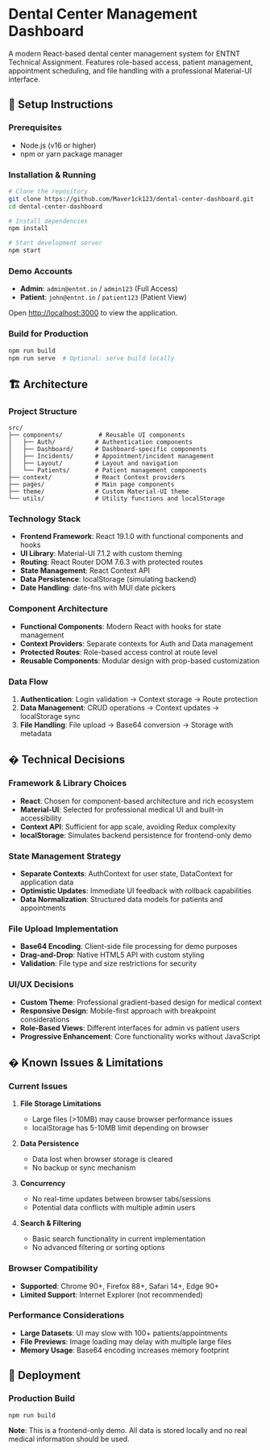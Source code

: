 # Dental Center Management Dashboard

A modern React-based dental center management system for ENTNT Technical Assignment. Features role-based access, patient management, appointment scheduling, and file handling with a professional Material-UI interface.

## 🚀 Setup Instructions

### Prerequisites
- Node.js (v16 or higher)
- npm or yarn package manager

### Installation & Running
```bash
# Clone the repository
git clone https://github.com/Maver1ck123/dental-center-dashboard.git
cd dental-center-dashboard

# Install dependencies
npm install

# Start development server
npm start
```

### Demo Accounts
- **Admin**: `admin@entnt.in` / `admin123` (Full Access)
- **Patient**: `john@entnt.in` / `patient123` (Patient View)

Open [http://localhost:3000](http://localhost:3000) to view the application.

### Build for Production
```bash
npm run build
npm run serve  # Optional: serve build locally
```

## 🏗️ Architecture

### Project Structure
```
src/
├── components/          # Reusable UI components
│   ├── Auth/           # Authentication components
│   ├── Dashboard/      # Dashboard-specific components
│   ├── Incidents/      # Appointment/incident management
│   ├── Layout/         # Layout and navigation
│   └── Patients/       # Patient management components
├── context/            # React Context providers
├── pages/              # Main page components
├── theme/              # Custom Material-UI theme
└── utils/              # Utility functions and localStorage
```

### Technology Stack
- **Frontend Framework**: React 19.1.0 with functional components and hooks
- **UI Library**: Material-UI 7.1.2 with custom theming
- **Routing**: React Router DOM 7.6.3 with protected routes
- **State Management**: React Context API
- **Data Persistence**: localStorage (simulating backend)
- **Date Handling**: date-fns with MUI date pickers

### Component Architecture
- **Functional Components**: Modern React with hooks for state management
- **Context Providers**: Separate contexts for Auth and Data management
- **Protected Routes**: Role-based access control at route level
- **Reusable Components**: Modular design with prop-based customization

### Data Flow
1. **Authentication**: Login validation → Context storage → Route protection
2. **Data Management**: CRUD operations → Context updates → localStorage sync
3. **File Handling**: File upload → Base64 conversion → Storage with metadata

## � Technical Decisions

### Framework & Library Choices
- **React**: Chosen for component-based architecture and rich ecosystem
- **Material-UI**: Selected for professional medical UI and built-in accessibility
- **Context API**: Sufficient for app scale, avoiding Redux complexity
- **localStorage**: Simulates backend persistence for frontend-only demo

### State Management Strategy
- **Separate Contexts**: AuthContext for user state, DataContext for application data
- **Optimistic Updates**: Immediate UI feedback with rollback capabilities
- **Data Normalization**: Structured data models for patients and appointments

### File Upload Implementation
- **Base64 Encoding**: Client-side file processing for demo purposes
- **Drag-and-Drop**: Native HTML5 API with custom styling
- **Validation**: File type and size restrictions for security

### UI/UX Decisions
- **Custom Theme**: Professional gradient-based design for medical context
- **Responsive Design**: Mobile-first approach with breakpoint considerations
- **Role-Based Views**: Different interfaces for admin vs patient users
- **Progressive Enhancement**: Core functionality works without JavaScript

## � Known Issues & Limitations

### Current Issues
1. **File Storage Limitations**
   - Large files (>10MB) may cause browser performance issues
   - localStorage has 5-10MB limit depending on browser

2. **Data Persistence**
   - Data lost when browser storage is cleared
   - No backup or sync mechanism

3. **Concurrency**
   - No real-time updates between browser tabs/sessions
   - Potential data conflicts with multiple admin users

4. **Search & Filtering**
   - Basic search functionality in current implementation
   - No advanced filtering or sorting options

### Browser Compatibility
- **Supported**: Chrome 90+, Firefox 88+, Safari 14+, Edge 90+
- **Limited Support**: Internet Explorer (not recommended)

### Performance Considerations
- **Large Datasets**: UI may slow with 100+ patients/appointments
- **File Previews**: Image loading may delay with multiple large files
- **Memory Usage**: Base64 encoding increases memory footprint

## 🚀 Deployment

### Production Build
```bash
npm run build
```

**Note**: This is a frontend-only demo. All data is stored locally and no real medical information should be used.